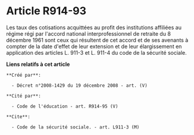 # Article R914-93

Les taux des cotisations acquittées au profit des institutions affiliées au  régime régi par l'accord national
interprofessionnel de retraite du 8 décembre  1961 sont ceux qui résultent de cet accord et de ses avenants à compter de la
date d'effet de leur extension et de leur élargissement en application des articles  L. 911-3 et L. 911-4 du code de la
sécurité sociale.

**Liens relatifs à cet article**

	**Créé par**:

	  - Décret n°2008-1429 du 19 décembre 2008 - art. (V)

	**Cité par**:

	  - Code de l'éducation - art. R914-95 (V)

	**Cite**:

	  - Code de la sécurité sociale. - art. L911-3 (M)
